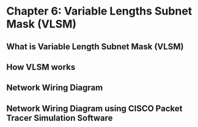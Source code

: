# Chapter 6: Variable Lengths Subnet Mask (VLSM)

## What is Variable Length Subnet Mask (VLSM)

## How VLSM works

## Network Wiring Diagram

## Network Wiring Diagram using CISCO Packet Tracer Simulation Software
